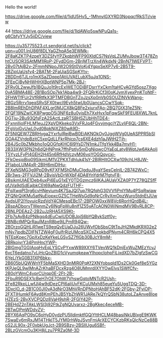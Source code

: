Hello the world!

https://drive.google.com/file/d/1idU5Hv5_-1MhnvlGXYRD3NopqcfRkSTi/view

44 https://drive.google.com/file/d/1ldAWio5swNPuQa1s-g6CbfyYYJy5iiDC/view

https://u35775523.ct.sendgrid.net/ls/click?upn=u001.InU86f8DLYaGZhpA5e3EWMk-2F8aKZKTP4zpeY3DZSfyYPZkqbhWFP90XIdCS7NsVqLZUMyJbow3T478ZnhtCUSOR3SAtMM1lRoP-2FydDGm-2BrjMTrzXn4WkdxN-2BnN71WEFVPT-2Bv07tAjB2v-2FmmNNpoJW2O9St0VoKj4YgpxSeXP7y6-2B5T9-2BZipUaUsfv4-2BATM-2FaUiaSGSpKYtv-2BDDn6TJLro1mXSaZDqpp1AtiUVAELubX5uJq1ONS-2FEpCjByNHWHHXBptWNP5p7Mk-2BJ-2FRy0L2wwJfb1BQuJo1t9rcExlWETODiBFDsrrYxCkm1taHCyAGYd5osz7Xgo0yA5BMA48E-2B1BoSOp7kk1Aba4w9-2FQRrKjCf3l0oKJvmXyexPnKToNtF-2FHWTfFUr2VfRRtfkX3PTMFDBGnTZoJzsXp0nVb0SOUZlNVkWang-2BGz5Rrrv1qeqSRySFX0twcI9Eyh5twUb0UancsCCwYSqk-2B8ImREhDhDPAF4XLgr0MJCX8kQ8Fe2xjurxFAo-2BQ7GtX31eZ5N-2FQF19NZwICK8PwgpO5i3NF6z8u0yisEh7XxHvx1pFqwSkF9FEU8XWL7knLDGTju-2Bu93QfsFzA2SActLzaRTSBHSZUbHhTDE4-2FxnnIljolFHLM1euJ2XpVDKkekq3VxFRJq4FGvvjmgcjYZLvIjF6QL-2BN-2FgVoiGvUwL0yd08pkNjXZ80wA9D-2F5NIQEW7ZBRHvga2YxrfuIRejBwB0EiAKNOkOy0JggWVg0UeASPPR5bSlGOA4ZVrdpBzitC5xpQdLLFkrRhicp7cs6XE4dzh1aJWtH2Tjh-2B4JSc0bZMkbho1oQOGfpKHC6l9YsD7N1mkJTfgYkk4Ba7mvH1-2B33XWl3PN2h6dQHNPmk7ffhPptIy5mDgNiqwcOYaEqLaty8WqtJw6AkAoIjT5YyzLFyPl4GEH2H45n6RfHdVczyM06vqYOGQqycxj-2FkOesjpBiq09SikmUM1VZPKXTdhIuk41sY-2BIRHItOCXw109chLH8JW-2FIaboLUM4xR-2BIH6miDlHu-2FXeNSMG3g9PpD9vKFXFMShDMuClgduJ8yaYSesCeInlL-2B742WxC-2Br3ws-2FFVJi2M-2BvisVbDrWXbF4DA8YnYdrM7fgtyF8-2BsikmUlAE1Deb4uxPi6EuG1xEY0TDGzmcz6ilKAJAUaVXZA0P7YZ78QZSfFqfJVa9dSdEajbkCEt69aNwQdzFUTHF-2FqXwqPl3rg6cvHNeyium4K7SaJQl7up7RQfqhG30VVfiPnIYMu4PSqRwjawZFQNrQjiKMu5atNuEjopxcGZ5CTHeWsGd9qNrCrRyXmOpzWuro5tdnEtJUwAydsUP2IYovuicRzdVdY4CMesqEBc17-2BPOW0xxW8Vc6RorHQrdB4L-2BspADborvTWenmZy6lNgFpWu8nlf1Z55yATcAON0WiNmdMV9BvRL8CP-2BNLPDEAzZ-2B2uJzRHA5XS9Kt-2Fb7sAyB4zPNlkgq4dEuCwiUDOBJpjS6bYQBykSztf0y-2BNBctMPQrRaulMznR8be9iLPmR94Qw-2BOrzoGQHLjR1weTS9eqQvEUaDJu26UWvfObSbsC9tTpJHj2MkdKRX02e2mNv7jpdbZDlFNTZW4gF0uIfrRizUMcqSXCsZxokbdPNym4CRH6kCPQ4X5NTEpKpec7GpXxDzKeYkeLGSySZ7fIGb30BJcY8mM-2BRkoiyrY34PmHncYWP-2BlGmgTGGIAoqHvEqLYSCvPYxwW89XXY6TVevWQ1kDnjExWuZMEzYcvJ6vcT6edatno7vLjHcQoZBID1cVyumqkeawYIhopcIohpFiLjxdXD7bZIgfzSwCG6YeLjYkG0B31XP6bkx-2B605bUQWWnYF5bMaSXHD3nMlR0PqKf2XNYobsqId1Ds2Ck0Gef8e5YGztKPJeQL9wlMnAZrKhaBFDcxRzg4O8UMmrdIXYYOwElvs1SWfCfv-2B0oYWmC4yprCUrqp0E-2Ft-2B-2FbuR9DSEX1cBeH7rOE7OhW7VhswGqtoMNTcR2Ush-2Fe82RkpLLwfJl4w9dDezCPI6aliUvFKCuUMxh85eueYu5UggTDQ-3D-3DxclO_d-2B1C00Jl0vA3dNrO3MhVRnDPNtoHAhBF52dK-2FGby-2FviOP-2FXTIHumkF6Ayd8KmPEhJB5YbZhWR1JARe7kQYrQSbN38utoLZaAnve8IoeHZEzS-2BvXVCPQDz8VaH9shR-2FGlY42P-2BEHdZ2nTAkLWSl3j92FtkZgNQUvarxz-2BgKkec4eceMB-2BTwDPmWDdvZV-2BYX6AqPO9sC6oHyD0ydzPU5lldimktfGQiYttHCLM48basiNkUBlxgE9KWK7SwaEv6mRxJM14THklT5JYM0rhWpJSynFmiArXECYCKzbRKsQlcNzCe88BoS2JL90x-2F0xbkUgJct-2B9SBzy-2BSlIUgu6SBf-2BLzGVcmOu3KH8jLzu7PRZa0M-3D
